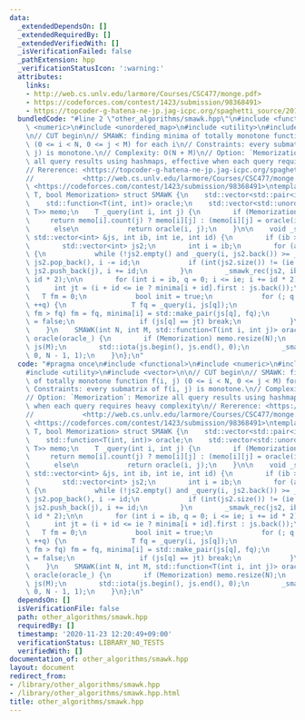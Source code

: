 ```yaml
---
data:
  _extendedDependsOn: []
  _extendedRequiredBy: []
  _extendedVerifiedWith: []
  _isVerificationFailed: false
  _pathExtension: hpp
  _verificationStatusIcon: ':warning:'
  attributes:
    links:
    - http://web.cs.unlv.edu/larmore/Courses/CSC477/monge.pdf>
    - https://codeforces.com/contest/1423/submission/98368491>
    - https://topcoder-g-hatena-ne-jp.jag-icpc.org/spaghetti_source/20120923/1348327542.html>
  bundledCode: "#line 2 \"other_algorithms/smawk.hpp\"\n#include <functional>\n#include\
    \ <numeric>\n#include <unordered_map>\n#include <utility>\n#include <vector>\n\
    \n// CUT begin\n// SMAWK: finding minima of totally monotone function f(i, j)\
    \ (0 <= i < N, 0 <= j < M) for each i\n// Constraints: every submatrix of f(i,\
    \ j) is monotone.\n// Complexity: O(N + M)\n// Option: `Memorization`: Memorize\
    \ all query results using hashmaps, effective when each query requires heavy complexity\n\
    // Rererence: <https://topcoder-g-hatena-ne-jp.jag-icpc.org/spaghetti_source/20120923/1348327542.html>\n\
    //            <http://web.cs.unlv.edu/larmore/Courses/CSC477/monge.pdf>\n// Verify:\
    \ <https://codeforces.com/contest/1423/submission/98368491>\ntemplate <typename\
    \ T, bool Memorization> struct SMAWK {\n    std::vector<std::pair<int, T>> minima;\n\
    \    std::function<T(int, int)> oracle;\n    std::vector<std::unordered_map<int,\
    \ T>> memo;\n    T _query(int i, int j) {\n        if (Memorization)\n       \
    \     return memo[i].count(j) ? memo[i][j] : (memo[i][j] = oracle(i, j));\n  \
    \      else\n            return oracle(i, j);\n    }\n\n    void _smawk_rec(const\
    \ std::vector<int> &js, int ib, int ie, int id) {\n        if (ib > ie) return;\n\
    \        std::vector<int> js2;\n        int i = ib;\n        for (auto j : js)\
    \ {\n            while (!js2.empty() and _query(i, js2.back()) >= _query(i, j))\
    \ js2.pop_back(), i -= id;\n            if (int(js2.size()) != (ie - ib) / id)\
    \ js2.push_back(j), i += id;\n        }\n        _smawk_rec(js2, ib + id, ie,\
    \ id * 2);\n\n        for (int i = ib, q = 0; i <= ie; i += id * 2) {\n      \
    \      int jt = (i + id <= ie ? minima[i + id].first : js.back());\n         \
    \   T fm = 0;\n            bool init = true;\n            for (; q < int(js.size());\
    \ ++q) {\n                T fq = _query(i, js[q]);\n                if (init or\
    \ fm > fq) fm = fq, minima[i] = std::make_pair(js[q], fq);\n                init\
    \ = false;\n                if (js[q] == jt) break;\n            }\n        }\n\
    \    }\n    SMAWK(int N, int M, std::function<T(int i, int j)> oracle_) : minima(N),\
    \ oracle(oracle_) {\n        if (Memorization) memo.resize(N);\n        std::vector<int>\
    \ js(M);\n        std::iota(js.begin(), js.end(), 0);\n        _smawk_rec(js,\
    \ 0, N - 1, 1);\n    }\n};\n"
  code: "#pragma once\n#include <functional>\n#include <numeric>\n#include <unordered_map>\n\
    #include <utility>\n#include <vector>\n\n// CUT begin\n// SMAWK: finding minima\
    \ of totally monotone function f(i, j) (0 <= i < N, 0 <= j < M) for each i\n//\
    \ Constraints: every submatrix of f(i, j) is monotone.\n// Complexity: O(N + M)\n\
    // Option: `Memorization`: Memorize all query results using hashmaps, effective\
    \ when each query requires heavy complexity\n// Rererence: <https://topcoder-g-hatena-ne-jp.jag-icpc.org/spaghetti_source/20120923/1348327542.html>\n\
    //            <http://web.cs.unlv.edu/larmore/Courses/CSC477/monge.pdf>\n// Verify:\
    \ <https://codeforces.com/contest/1423/submission/98368491>\ntemplate <typename\
    \ T, bool Memorization> struct SMAWK {\n    std::vector<std::pair<int, T>> minima;\n\
    \    std::function<T(int, int)> oracle;\n    std::vector<std::unordered_map<int,\
    \ T>> memo;\n    T _query(int i, int j) {\n        if (Memorization)\n       \
    \     return memo[i].count(j) ? memo[i][j] : (memo[i][j] = oracle(i, j));\n  \
    \      else\n            return oracle(i, j);\n    }\n\n    void _smawk_rec(const\
    \ std::vector<int> &js, int ib, int ie, int id) {\n        if (ib > ie) return;\n\
    \        std::vector<int> js2;\n        int i = ib;\n        for (auto j : js)\
    \ {\n            while (!js2.empty() and _query(i, js2.back()) >= _query(i, j))\
    \ js2.pop_back(), i -= id;\n            if (int(js2.size()) != (ie - ib) / id)\
    \ js2.push_back(j), i += id;\n        }\n        _smawk_rec(js2, ib + id, ie,\
    \ id * 2);\n\n        for (int i = ib, q = 0; i <= ie; i += id * 2) {\n      \
    \      int jt = (i + id <= ie ? minima[i + id].first : js.back());\n         \
    \   T fm = 0;\n            bool init = true;\n            for (; q < int(js.size());\
    \ ++q) {\n                T fq = _query(i, js[q]);\n                if (init or\
    \ fm > fq) fm = fq, minima[i] = std::make_pair(js[q], fq);\n                init\
    \ = false;\n                if (js[q] == jt) break;\n            }\n        }\n\
    \    }\n    SMAWK(int N, int M, std::function<T(int i, int j)> oracle_) : minima(N),\
    \ oracle(oracle_) {\n        if (Memorization) memo.resize(N);\n        std::vector<int>\
    \ js(M);\n        std::iota(js.begin(), js.end(), 0);\n        _smawk_rec(js,\
    \ 0, N - 1, 1);\n    }\n};\n"
  dependsOn: []
  isVerificationFile: false
  path: other_algorithms/smawk.hpp
  requiredBy: []
  timestamp: '2020-11-23 12:20:49+09:00'
  verificationStatus: LIBRARY_NO_TESTS
  verifiedWith: []
documentation_of: other_algorithms/smawk.hpp
layout: document
redirect_from:
- /library/other_algorithms/smawk.hpp
- /library/other_algorithms/smawk.hpp.html
title: other_algorithms/smawk.hpp
---
```

